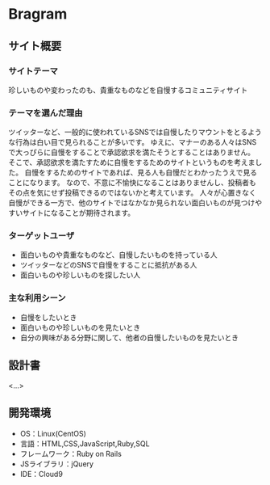 # Bragram
## サイト概要
### サイトテーマ
珍しいものや変わったのも、貴重なものなどを自慢するコミュニティサイト

### テーマを選んだ理由
ツイッターなど、一般的に使われているSNSでは自慢したりマウントをとるような行為は白い目で見られることが多いです。
ゆえに、マナーのある人々はSNSで大っぴらに自慢をすることで承認欲求を満たそうとすることはありません。
そこで、承認欲求を満たすために自慢をするためのサイトというものを考えました。
自慢をするためのサイトであれば、見る人も自慢だとわかったうえで見ることになります。
なので、不意に不愉快になることはありませんし、投稿者もその点を気にせず投稿できるのではないかと考えています。
人々が心置きなく自慢ができる一方で、他のサイトではなかなか見られない面白いものが見つけやすいサイトになることが期待されます。

### ターゲットユーザ
- 面白いものや貴重なものなど、自慢したいものを持っている人
- ツイッターなどのSNSで自慢をすることに抵抗がある人
- 面白いものや珍しいものを探したい人


### 主な利用シーン
- 自慢をしたいとき
- 面白いものや珍しいものを見たいとき
- 自分の興味がある分野に関して、他者の自慢したいものを見たいとき


## 設計書
<...>

## 開発環境
- OS：Linux(CentOS)
- 言語：HTML,CSS,JavaScript,Ruby,SQL
- フレームワーク：Ruby on Rails
- JSライブラリ：jQuery
- IDE：Cloud9